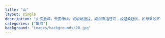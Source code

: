 ```yaml
---
title: "山"
layout: single
description: "山峦叠嶂，云雾缭绕。或峻峭挺拔，如剑直指苍穹；或温柔起伏，如母亲般环抱大地。四季轮回，山色变幻，每一座山都是大自然的伟大画作。"
categories: ["摄影"]
background: "images/backgrounds/20.jpg"
---
```

